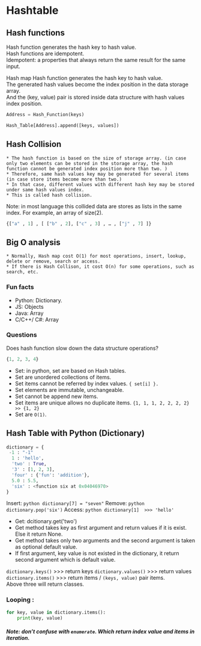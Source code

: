 # Hashtable


## Hash functions 
Hash function generates the hash key to hash value. <br/>
Hash functions are idempotent. <br/>
Idempotent: a properties that always return the same result for the same input. <br/>

Hash map
Hash function generates the hash key to hash value. <br/>
The generated hash values become the index position in the data storage array. <br/>
And the (key, value) pair is stored inside data structure with  hash values index position. <br/>

```python
Address = Hash_Function(keys)

Hash_Table[Address].append([keys, values])
```

## Hash Collision
	* The hash function is based on the size of storage array. (in case only two elements can be stored in the storage array, the hash function cannot be generated index position more than two. ) 
	* Therefore, same hash values key may be generated for several items (in case store items become more than two.) 
	* In that case, different values with different hash key may be stored under same hash values index. 
	* This is called hash collision. 
Note: in most language this collided data are stores as lists in the same index. For example, an array of size(2).

```python
{["a" , 1] , [ ["b" , 2], ["c" , 3] , … , ["j" , 7] ]} 
```

## Big O analysis
	* Normally, Hash map cost O(1) for most operations, insert, lookup, delete or remove, search or access.
	* If there is Hash Collison, it cost O(n) for some operations, such as search, etc.

### Fun facts
* Python: Dictionary.
* JS: Objects
* Java: Array
* C/C++/ C#: Array

### Questions
Does hash function slow down the data structure operations?

``` python
{1, 2, 3, 4}
```
* Set:  in python, set are based on Hash tables.
* Set are unordered collections of items.
* Set items cannot be referred by index values. ``` { set[i] }. ```
* Set elements are immutable, unchangeable.
* Set cannot be append new items.
* Set items are unique allows no duplicate items. `{1, 1, 1, 2, 2, 2, 2} >> {1, 2}`
* Set are `O(1)`.


## Hash Table with Python (Dictionary)

``` python
dictionary = { 
 -1 : "-1"
  1 : 'hello', 
  'two' : True, 
  '3' : [1, 2, 3], 
  'four' : {'fun': 'addition'}, 
  5.0 : 5.5, 
  'six' : <function six at 0x04046970>
}
```

Insert: ``` python dictionary[7] = "seven" ```
Remove: ``` python dictionary.pop('six') ```
Access: ``` python dictionary[1] 
                >>> 'hello'
	```
* Get: dcitionary.get('two')
* Get method takes key as first argument and return values if it is exist. Else it return None.
* Get method takes only two arguments and the second argument is taken as optional default value.
* If first argument, key value is not existed in the dictionary, it return second argument which is default value.

``` dictionary.keys() ```   >>> return keys 
``` dictionary.values() ``` >>> return values
``` dictionary.items() ``` >>> return items / `(keys, value)` pair items. <br/>
Above three will return classes.

### Looping : 
```python
for key, value in dictionary.items():
    print(key, value)
```

##### Note: don’t confuse with `enumerate`. Which return index value and items in iteration.


